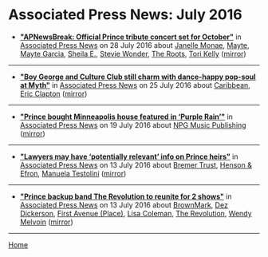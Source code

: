 # Associated Press News: July 2016

 - [**"APNewsBreak: Official Prince tribute concert set for October"**](https://apnews.com/08568057d51c46f8a3daf99e36db5e38) in [Associated Press News](https://apnews.com/) on 28 July 2016 about [Janelle Monae](../../topics/janelle-monae/index.md), [Mayte](../../topics/mayte/index.md), [Mayte Garcia](../../topics/mayte-garcia/index.md), [Sheila E.](../../topics/sheila-e/index.md), [Stevie Wonder](../../topics/stevie-wonder/index.md), [The Roots](../../topics/the-roots/index.md), [Tori Kelly](../../topics/tori-kelly/index.md) ([mirror](https://web.archive.org/web/*/https://apnews.com/08568057d51c46f8a3daf99e36db5e38))

----

 - [**"Boy George and Culture Club still charm with dance-happy pop-soul at Myth"**](https://apnews.com/3768e56a942a4801b42924416895d251) in [Associated Press News](https://apnews.com/) on 25 July 2016 about [Caribbean](../../topics/caribbean/index.md), [Eric Clapton](../../topics/eric-clapton/index.md) ([mirror](https://web.archive.org/web/*/https://apnews.com/3768e56a942a4801b42924416895d251))

----

 - [**"Prince bought Minneapolis house featured in ‘Purple Rain’"**](https://apnews.com/22b934cdc0b84cb0a4d0d16eecacffe1) in [Associated Press News](https://apnews.com/) on 19 July 2016 about [NPG Music Publishing](../../topics/npg-music-publishing/index.md) ([mirror](https://web.archive.org/web/*/https://apnews.com/22b934cdc0b84cb0a4d0d16eecacffe1))

----

 - [**"Lawyers may have ‘potentially relevant’ info on Prince heirs"**](https://apnews.com/649c8b53a3514b54a7116f7f04641458) in [Associated Press News](https://apnews.com/) on 13 July 2016 about [Bremer Trust](../../topics/bremer-trust/index.md), [Henson & Efron](../../topics/henson-efron/index.md), [Manuela Testolini](../../topics/manuela-testolini/index.md) ([mirror](https://web.archive.org/web/*/https://apnews.com/649c8b53a3514b54a7116f7f04641458))

----

 - [**"Prince backup band The Revolution to reunite for 2 shows"**](https://apnews.com/f222d2e94e2c414bb74a9d7bde1de068) in [Associated Press News](https://apnews.com/) on 13 July 2016 about [BrownMark](../../topics/brownmark/index.md), [Dez Dickerson](../../topics/dez-dickerson/index.md), [First Avenue (Place)](../../topics/place/first-avenue/index.md), [Lisa Coleman](../../topics/lisa-coleman/index.md), [The Revolution](../../topics/the-revolution/index.md), [Wendy Melvoin](../../topics/wendy-melvoin/index.md) ([mirror](https://web.archive.org/web/*/https://apnews.com/f222d2e94e2c414bb74a9d7bde1de068))

----

[Home](./)
